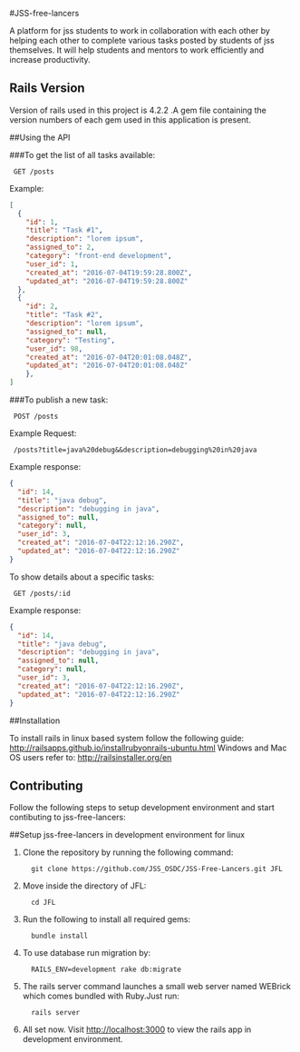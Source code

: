 #JSS-free-lancers

A platform for jss students to work in collaboration with each other by helping each other to complete various tasks posted by students of jss themselves. It will help students and mentors to work efficiently and increase productivity. 

## Rails Version
Version of rails used in this project is 4.2.2 .A gem file containing the version numbers of each gem used in this application is present. 

##Using the API

###To get the list of all tasks available:
     
     GET /posts
        
Example:

```json
[
  {
    "id": 1,
    "title": "Task #1",
    "description": "lorem ipsum",
    "assigned_to": 2,
    "category": "front-end development",
    "user_id": 1,
    "created_at": "2016-07-04T19:59:28.800Z",
    "updated_at": "2016-07-04T19:59:28.800Z"
  },
  {
    "id": 2,
    "title": "Task #2",
    "description": "lorem ipsum",
    "assigned_to": null,
    "category": "Testing",
    "user_id": 98,
    "created_at": "2016-07-04T20:01:08.048Z",
    "updated_at": "2016-07-04T20:01:08.048Z"
    },
]
```

###To publish a new task:
     
     POST /posts

Example Request: 
    
     /posts?title=java%20debug&&description=debugging%20in%20java

Example response:
```json
{
  "id": 14,
  "title": "java debug",
  "description": "debugging in java",
  "assigned_to": null,
  "category": null,
  "user_id": 3,
  "created_at": "2016-07-04T22:12:16.290Z",
  "updated_at": "2016-07-04T22:12:16.290Z"
}
```
To show details about a specific tasks:
      
     GET /posts/:id

Example response:
```json
{
  "id": 14,
  "title": "java debug",
  "description": "debugging in java",
  "assigned_to": null,
  "category": null,
  "user_id": 3,
  "created_at": "2016-07-04T22:12:16.290Z",
  "updated_at": "2016-07-04T22:12:16.290Z"
}
```

##Installation

To install rails in linux based system follow the following guide: http://railsapps.github.io/installrubyonrails-ubuntu.html
Windows and Mac OS users refer to: http://railsinstaller.org/en 

## Contributing
Follow the following steps to setup development environment and start contibuting to jss-free-lancers:

##Setup jss-free-lancers in development environment for linux

1. Clone the repository by running the following command:     
  
         git clone https://github.com/JSS_OSDC/JSS-Free-Lancers.git JFL

2. Move inside the directory of JFL:
         
         cd JFL

3. Run the following to install all required gems:
         
         bundle install

4. To use database run migration by:
         
         RAILS_ENV=development rake db:migrate

5. The rails server command launches a small web server named WEBrick which comes bundled with Ruby.Just run:
         
         rails server

6. All set now. Visit [http://localhost:3000][localhost] to view the rails app in development environment.

[localhost]: http://localhost:3000
